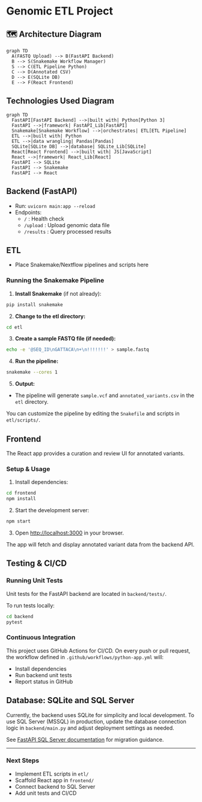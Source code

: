 # Genomic ETL Project

## 🗺️ Architecture Diagram

```mermaid
graph TD
  A(FASTQ Upload) --> B(FastAPI Backend)
  B --> S(Snakemake Workflow Manager)
  S --> C(ETL Pipeline Python)
  C --> D(Annotated CSV)
  D --> E(SQLite DB)
  E --> F(React Frontend)
```

## Technologies Used Diagram

```mermaid
graph TD
  FastAPI[FastAPI Backend] -->|built with| Python[Python 3]
  FastAPI -->|framework| FastAPI_Lib[FastAPI]
  Snakemake[Snakemake Workflow] -->|orchestrates| ETL[ETL Pipeline]
  ETL -->|built with| Python
  ETL -->|data wrangling| Pandas[Pandas]
  SQLite[SQLite DB] -->|database| SQLite_Lib[SQLite]
  React[React Frontend] -->|built with| JS[JavaScript]
  React -->|framework| React_Lib[React]
  FastAPI --> SQLite
  FastAPI --> Snakemake
  FastAPI --> React
```

## Backend (FastAPI)
- Run: `uvicorn main:app --reload`
- Endpoints:
  - `/` : Health check
  - `/upload` : Upload genomic data file
  - `/results` : Query processed results


## ETL
- Place Snakemake/Nextflow pipelines and scripts here

### Running the Snakemake Pipeline

1. **Install Snakemake** (if not already):
  ```bash
  pip install snakemake
  ```
2. **Change to the etl directory:**
  ```bash
  cd etl
  ```
3. **Create a sample FASTQ file (if needed):**
  ```bash
  echo -e '@SEQ_ID\nGATTACA\n+\n!!!!!!!' > sample.fastq
  ```
4. **Run the pipeline:**
  ```bash
  snakemake --cores 1
  ```
5. **Output:**
  - The pipeline will generate `sample.vcf` and `annotated_variants.csv` in the `etl` directory.

You can customize the pipeline by editing the `Snakefile` and scripts in `etl/scripts/`.


## Frontend
The React app provides a curation and review UI for annotated variants.

### Setup & Usage
1. Install dependencies:
  ```bash
  cd frontend
  npm install
  ```
2. Start the development server:
  ```bash
  npm start
  ```
3. Open [http://localhost:3000](http://localhost:3000) in your browser.

The app will fetch and display annotated variant data from the backend API.
## Testing & CI/CD

### Running Unit Tests
Unit tests for the FastAPI backend are located in `backend/tests/`.

To run tests locally:
```bash
cd backend
pytest
```

### Continuous Integration
This project uses GitHub Actions for CI/CD. On every push or pull request, the workflow defined in `.github/workflows/python-app.yml` will:
- Install dependencies
- Run backend unit tests
- Report status in GitHub

## Database: SQLite and SQL Server

Currently, the backend uses SQLite for simplicity and local development. To use SQL Server (MSSQL) in production, update the database connection logic in `backend/main.py` and adjust deployment settings as needed.

See [FastAPI SQL Server documentation](https://fastapi.tiangolo.com/advanced/async-sql-databases/) for migration guidance.

---

### Next Steps
- Implement ETL scripts in `etl/`
- Scaffold React app in `frontend/`
- Connect backend to SQL Server
- Add unit tests and CI/CD
